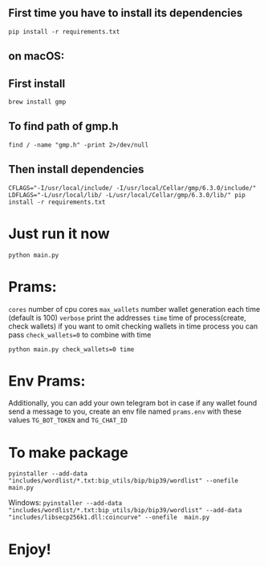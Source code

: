 
## First time you have to install its dependencies
`pip install -r requirements.txt`

## on macOS:

## First install 

`brew install gmp `

## To find path of gmp.h

`find / -name "gmp.h" -print 2>/dev/null `

## Then install dependencies

`CFLAGS="-I/usr/local/include/ -I/usr/local/Cellar/gmp/6.3.0/include/" LDFLAGS="-L/usr/local/lib/ -L/usr/local/Cellar/gmp/6.3.0/lib/" pip install -r requirements.txt
`
# Just run it now
`python main.py`

# Prams:

`cores` number of cpu cores
`max_wallets` number wallet generation each time (default is 100)
`verbose` print the addresses
`time` time of process(create, check wallets)
if you want to omit checking wallets in time process you can pass `check_wallets=0` to combine with time

`python main.py check_wallets=0 time`

# Env Prams:
Additionally, you can add your own telegram bot in case if any wallet found send a message to you,
create an env file named `prams.env`
with these values `TG_BOT_TOKEN` and `TG_CHAT_ID`

# To make package
`pyinstaller --add-data "includes/wordlist/*.txt:bip_utils/bip/bip39/wordlist" --onefile  main.py`

Windows:
`pyinstaller --add-data "includes/wordlist/*.txt:bip_utils/bip/bip39/wordlist" --add-data "includes/libsecp256k1.dll:coincurve" --onefile  main.py`

# Enjoy!